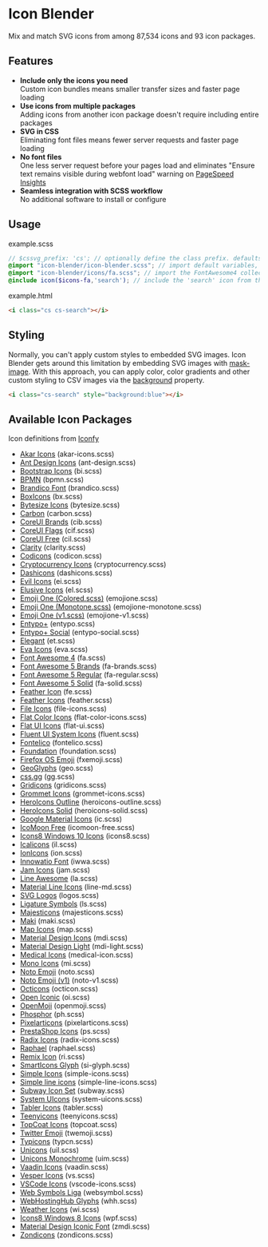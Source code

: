 
# Icon Blender

Mix and match SVG icons from among 87,534 icons and 93 icon packages.


## Features

- **Include only the icons you need** <br/>Custom icon bundles means smaller transfer sizes and faster page loading
- **Use icons from multiple packages** <br/>Adding icons from another icon package doesn't require including entire packages
- **SVG in CSS** <br/>Eliminating font files means fewer server requests and faster page loading
- **No font files** <br/>One less server request before your pages load and eliminates "Ensure text remains visible during webfont load" warning on [PageSpeed Insights](https://developers.google.com/speed/pagespeed/insights/)
- **Seamless integration with SCSS workflow** <br/>No additional software to install or configure


## Usage

example.scss
```scss
// $cssvg_prefix: 'cs'; // optionally define the class prefix. defaults to 'cs'
@import "icon-blender/icon-blender.scss"; // import default variables, mixins and core styles
@import "icon-blender/icons/fa.scss"; // import the FontAwesome4 collection
@include icon($icons-fa,'search'); // include the 'search' icon from the FontAwesome4 collection
```

example.html
```html
<i class="cs cs-search"></i>
```

## Styling

Normally, you can't apply custom styles to embedded SVG images.
Icon Blender gets around this limitation by embedding SVG images with <a href="https://developer.mozilla.org/en-US/docs/Web/CSS/mask-image">mask-image</a>.
With this approach, you can apply color, color gradients and other custom styling to CSV images via the <a href="https://developer.mozilla.org/en-US/docs/Web/CSS/background">background</a> property.

```html
<i class="cs-search" style="background:blue"></i>
```

## Available Icon Packages

Icon definitions from [Iconfy](https://github.com/iconify/collections-json)

<ul>
<li><a href="https://github.com/artcoholic/akar-icons">Akar Icons</a> (akar-icons.scss)</li>
<li><a href="https://github.com/ant-design/ant-design-icons">Ant Design Icons</a> (ant-design.scss)</li>
<li><a href="https://github.com/twbs/icons">Bootstrap Icons</a> (bi.scss)</li>
<li><a href="https://github.com/bpmn-io/bpmn-font">BPMN</a> (bpmn.scss)</li>
<li><a href="https://github.com/fontello/brandico.font">Brandico Font</a> (brandico.scss)</li>
<li><a href="https://github.com/atisawd/boxicons">BoxIcons</a> (bx.scss)</li>
<li><a href="https://github.com/danklammer/bytesize-icons">Bytesize Icons</a> (bytesize.scss)</li>
<li><a href="https://github.com/carbon-design-system/carbon/tree/main/packages/icons">Carbon</a> (carbon.scss)</li>
<li><a href="https://github.com/coreui/coreui-icons">CoreUI Brands</a> (cib.scss)</li>
<li><a href="https://github.com/coreui/coreui-icons">CoreUI Flags</a> (cif.scss)</li>
<li><a href="https://github.com/coreui/coreui-icons">CoreUI Free</a> (cil.scss)</li>
<li><a href="https://github.com/vmware/clarity">Clarity</a> (clarity.scss)</li>
<li><a href="https://github.com/microsoft/vscode-codicons">Codicons</a> (codicon.scss)</li>
<li><a href="https://github.com/atomiclabs/cryptocurrency-icons">Cryptocurrency Icons</a> (cryptocurrency.scss)</li>
<li><a href="https://github.com/WordPress/dashicons">Dashicons</a> (dashicons.scss)</li>
<li><a href="https://github.com/outpunk/evil-icons">Evil Icons</a> (ei.scss)</li>
<li><a href="http://elusiveicons.com/">Elusive Icons</a> (el.scss)</li>
<li><a href="https://github.com/emojione/emojione">Emoji One (Colored.scss)</a> (emojione.scss)</li>
<li><a href="https://github.com/emojione/emojione">Emoji One (Monotone.scss)</a> (emojione-monotone.scss)</li>
<li><a href="https://github.com/emojione/emojione-legacy">Emoji One (v1.scss)</a> (emojione-v1.scss)</li>
<li><a href="http://www.entypo.com/">Entypo+</a> (entypo.scss)</li>
<li><a href="http://www.entypo.com/">Entypo+ Social</a> (entypo-social.scss)</li>
<li><a href="https://github.com/pprince/etlinefont-bower">Elegant</a> (et.scss)</li>
<li><a href="https://github.com/akveo/eva-icons/">Eva Icons</a> (eva.scss)</li>
<li><a href="http://fontawesome.io/">Font Awesome 4</a> (fa.scss)</li>
<li><a href="http://fontawesome.io/">Font Awesome 5 Brands</a> (fa-brands.scss)</li>
<li><a href="http://fontawesome.io/">Font Awesome 5 Regular</a> (fa-regular.scss)</li>
<li><a href="http://fontawesome.io/">Font Awesome 5 Solid</a> (fa-solid.scss)</li>
<li><a href="https://github.com/feathericon/feathericon">Feather Icon</a> (fe.scss)</li>
<li><a href="https://github.com/feathericons/feather">Feather Icons</a> (feather.scss)</li>
<li><a href="https://github.com/file-icons/icons">File Icons</a> (file-icons.scss)</li>
<li><a href="https://github.com/icons8/flat-Color-icons">Flat Color Icons</a> (flat-color-icons.scss)</li>
<li><a href="https://github.com/designmodo/Flat-UI">Flat UI Icons</a> (flat-ui.scss)</li>
<li><a href="https://github.com/microsoft/fluentui-system-icons">Fluent UI System Icons</a> (fluent.scss)</li>
<li><a href="https://github.com/fontello/fontelico.font">Fontelico</a> (fontelico.scss)</li>
<li><a href="https://github.com/zurb/foundation-icon-fonts">Foundation</a> (foundation.scss)</li>
<li><a href="https://github.com/mozilla/fxemoji">Firefox OS Emoji</a> (fxemoji.scss)</li>
<li><a href="https://github.com/cugos/geoglyphs">GeoGlyphs</a> (geo.scss)</li>
<li><a href="https://github.com/astrit/css.gg">css.gg</a> (gg.scss)</li>
<li><a href="https://github.com/Automattic/gridicons">Gridicons</a> (gridicons.scss)</li>
<li><a href="https://github.com/grommet/grommet-icons">Grommet Icons</a> (grommet-icons.scss)</li>
<li><a href="https://github.com/refactoringui/heroicons">HeroIcons Outline</a> (heroicons-outline.scss)</li>
<li><a href="https://github.com/refactoringui/heroicons">HeroIcons Solid</a> (heroicons-solid.scss)</li>
<li><a href="https://github.com/cyberalien/google-material-design-icons-updated">Google Material Icons</a> (ic.scss)</li>
<li><a href="https://github.com/Keyamoon/IcoMoon-Free">IcoMoon Free</a> (icomoon-free.scss)</li>
<li><a href="https://github.com/icons8/windows-10-icons">Icons8 Windows 10 Icons</a> (icons8.scss)</li>
<li><a href="https://github.com/IcaliaLabs/icalicons">Icalicons</a> (il.scss)</li>
<li><a href="https://github.com/ionic-team/ionicons">IonIcons</a> (ion.scss)</li>
<li><a href="https://github.com/innowatio/iwwa-icons">Innowatio Font</a> (iwwa.scss)</li>
<li><a href="https://github.com/michaelampr/jam">Jam Icons</a> (jam.scss)</li>
<li><a href="https://github.com/icons8/line-awesome">Line Awesome</a> (la.scss)</li>
<li><a href="https://github.com/cyberalien/line-md">Material Line Icons</a> (line-md.scss)</li>
<li><a href="https://github.com/gilbarbara/logos">SVG Logos</a> (logos.scss)</li>
<li><a href="https://github.com/kudakurage/LigatureSymbols">Ligature Symbols</a> (ls.scss)</li>
<li><a href="https://github.com/halfmage/majesticons">Majesticons</a> (majesticons.scss)</li>
<li><a href="https://github.com/mapbox/maki">Maki</a> (maki.scss)</li>
<li><a href="https://github.com/scottdejonge/map-icons">Map Icons</a> (map.scss)</li>
<li><a href="https://github.com/Templarian/MaterialDesign">Material Design Icons</a> (mdi.scss)</li>
<li><a href="https://github.com/Templarian/MaterialDesignLight">Material Design Light</a> (mdi-light.scss)</li>
<li><a href="https://github.com/samcome/webfont-medical-icons">Medical Icons</a> (medical-icon.scss)</li>
<li><a href="https://github.com/mono-company/mono-icons">Mono Icons</a> (mi.scss)</li>
<li><a href="https://github.com/googlei18n/noto-emoji">Noto Emoji</a> (noto.scss)</li>
<li><a href="https://github.com/googlei18n/noto-emoji">Noto Emoji (v1)</a> (noto-v1.scss)</li>
<li><a href="https://github.com/primer/octicons/">Octicons</a> (octicon.scss)</li>
<li><a href="https://github.com/iconic/open-iconic">Open Iconic</a> (oi.scss)</li>
<li><a href="https://github.com/hfg-gmuend/openmoji">OpenMoji</a> (openmoji.scss)</li>
<li><a href="https://github.com/phosphor-icons/phosphor-icons">Phosphor</a> (ph.scss)</li>
<li><a href="https://github.com/halfmage/pixelarticons">Pixelarticons</a> (pixelarticons.scss)</li>
<li><a href="https://github.com/PrestaShop/prestashop-icon-font">PrestaShop Icons</a> (ps.scss)</li>
<li><a href="https://github.com/modulz/radix-icons">Radix Icons</a> (radix-icons.scss)</li>
<li><a href="http://dmitrybaranovskiy.github.io/raphael/">Raphael</a> (raphael.scss)</li>
<li><a href="https://github.com/Remix-Design/RemixIcon">Remix Icon</a> (ri.scss)</li>
<li><a href="http://glyph.smarticons.co">SmartIcons Glyph</a> (si-glyph.scss)</li>
<li><a href="https://github.com/simple-icons/simple-icons">Simple Icons</a> (simple-icons.scss)</li>
<li><a href="https://github.com/thesabbir/simple-line-icons">Simple line icons</a> (simple-line-icons.scss)</li>
<li><a href="https://github.com/mariuszostrowski/subway">Subway Icon Set</a> (subway.scss)</li>
<li><a href="https://github.com/CoreyGinnivan/system-uicons">System UIcons</a> (system-uicons.scss)</li>
<li><a href="https://github.com/tabler/tabler-icons">Tabler Icons</a> (tabler.scss)</li>
<li><a href="https://github.com/teenyicons/teenyicons">Teenyicons</a> (teenyicons.scss)</li>
<li><a href="https://github.com/topcoat/icons">TopCoat Icons</a> (topcoat.scss)</li>
<li><a href="https://github.com/twitter/twemoji">Twitter Emoji</a> (twemoji.scss)</li>
<li><a href="https://github.com/stephenhutchings/typicons.font">Typicons</a> (typcn.scss)</li>
<li><a href="https://github.com/Iconscout/unicons">Unicons</a> (uil.scss)</li>
<li><a href="https://github.com/Iconscout/unicons">Unicons Monochrome</a> (uim.scss)</li>
<li><a href="https://vaadin.com/elements/vaadin-icons">Vaadin Icons</a> (vaadin.scss)</li>
<li><a href="https://github.com/kkvesper/vesper-icons">Vesper Icons</a> (vs.scss)</li>
<li><a href="https://github.com/vscode-icons/vscode-icons">VSCode Icons</a> (vscode-icons.scss)</li>
<li><a href="http://www.justbenice.ru/studio/websymbols/">Web Symbols Liga</a> (websymbol.scss)</li>
<li><a href="http://www.webhostinghub.com/glyphs/">WebHostingHub Glyphs</a> (whh.scss)</li>
<li><a href="https://github.com/erikflowers/weather-icons">Weather Icons</a> (wi.scss)</li>
<li><a href="https://github.com/icons8/WPF-UI-Framework">Icons8 Windows 8 Icons</a> (wpf.scss)</li>
<li><a href="https://github.com/zavoloklom/material-design-iconic-font">Material Design Iconic Font</a> (zmdi.scss)</li>
<li><a href="https://github.com/dukestreetstudio/zondicons">Zondicons</a> (zondicons.scss)</li>
</ul>
